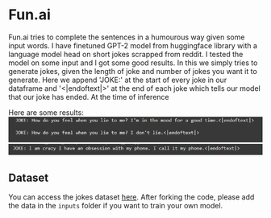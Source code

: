 # Fun.ai
Fun.ai tries to complete the sentences in a humourous way given some input words.
I have finetuned GPT-2 model from huggingface library with a language model head on short jokes scrapped from reddit. I tested the model on some input and I got some good results. 
In this we simply tries to generate jokes, given the length of joke and number of jokes you want it to generate. 
Here we append 'JOKE:' at the start of every joke in our dataframe and '<|endoftext|>' at the end of each joke which tells our model that our joke has ended. At the time of inference

Here are some results:
![resutl1](https://github.com/Sushmita10062002/Fun.ai/blob/master/images/img1.png)
![result2](https://github.com/Sushmita10062002/Fun.ai/blob/master/images/img2.png)


## Dataset
You can access the jokes dataset [here](https://www.kaggle.com/datasets/abhinavmoudgil95/short-jokes). After forking the code, please add the data in the `inputs` folder if you want to train your own model.




